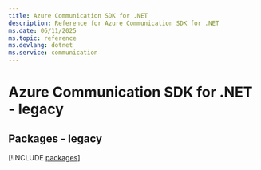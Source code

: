 ```yaml
---
title: Azure Communication SDK for .NET
description: Reference for Azure Communication SDK for .NET
ms.date: 06/11/2025
ms.topic: reference
ms.devlang: dotnet
ms.service: communication
---
```

# Azure Communication SDK for .NET - legacy
## Packages - legacy
[!INCLUDE [packages](communication-index.md)]